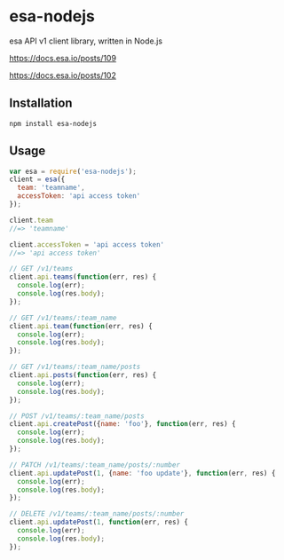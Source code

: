 # esa-nodejs

esa API v1 client library, written in Node.js

https://docs.esa.io/posts/109

https://docs.esa.io/posts/102


## Installation

```
npm install esa-nodejs
```


## Usage

```javascript
var esa = require('esa-nodejs');
client = esa({
  team: 'teamname',
  accessToken: 'api access token'
});

client.team
//=> 'teamname'

client.accessToken = 'api access token'
//=> 'api access token'

// GET /v1/teams
client.api.teams(function(err, res) {
  console.log(err);
  console.log(res.body);
});

// GET /v1/teams/:team_name
client.api.team(function(err, res) {
  console.log(err);
  console.log(res.body);
});

// GET /v1/teams/:team_name/posts
client.api.posts(function(err, res) {
  console.log(err);
  console.log(res.body);
});

// POST /v1/teams/:team_name/posts
client.api.createPost({name: 'foo'}, function(err, res) {
  console.log(err);
  console.log(res.body);
});

// PATCH /v1/teams/:team_name/posts/:number
client.api.updatePost(1, {name: 'foo update'}, function(err, res) {
  console.log(err);
  console.log(res.body);
});

// DELETE /v1/teams/:team_name/posts/:number
client.api.updatePost(1, function(err, res) {
  console.log(err);
  console.log(res.body);
});

```
